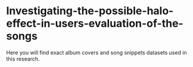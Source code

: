 # Investigating-the-possible-halo-effect-in-users-evaluation-of-the-songs

Here you will find exact album covers and song snippets datasets used in this research.

